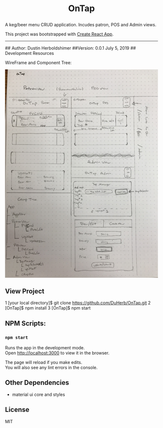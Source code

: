 # <p style="text-align: center;">OnTap</p>
A keg/beer menu CRUD application.  Incudes patron, POS and Admin views.

This project was bootstrapped with [Create React App](https://github.com/facebook/create-react-app).
<hr>
## Author: Dustin Herboldshimer
##Version: 0.0.1 July 5, 2019
## Development Resources

WireFrame and Component Tree:

![Component Tree](/dev_resources/on-tap-wireframe.jpg)

## View Project

1 [your local directory]$ git clone https://github.com/DuHerb/OnTap.git
2 [OnTap]$ npm install
3 [OnTap]$ npm start

## NPM Scripts:
### `npm start`

Runs the app in the development mode.<br>
Open [http://localhost:3000](http://localhost:3000) to view it in the browser.

The page will reload if you make edits.<br>
You will also see any lint errors in the console.


## Other Dependencies
- material ui core and styles

## License

MIT


